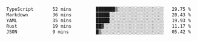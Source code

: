 <!--START_SECTION:waka-->

```txt
TypeScript       52 mins         ███████▒░░░░░░░░░░░░░░░░░   29.75 %
Markdown         36 mins         █████░░░░░░░░░░░░░░░░░░░░   20.43 %
YAML             35 mins         █████░░░░░░░░░░░░░░░░░░░░   19.93 %
Rust             19 mins         ██▓░░░░░░░░░░░░░░░░░░░░░░   11.17 %
JSON             9 mins          █▒░░░░░░░░░░░░░░░░░░░░░░░   05.42 %
```

<!--END_SECTION:waka-->